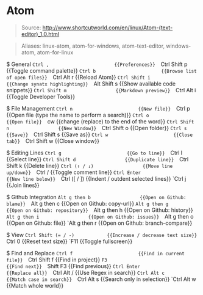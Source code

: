 # Atom

> Source: http://www.shortcutworld.com/en/linux/Atom-(text-editor)_1.0.html

> Aliases: linux-atom, atom-for-windows, atom-text-editor, windows-atom, atom-for-linux

$ General
    `Ctrl ,                        {{Preferences}} 
    `Ctrl Shift p                  {{Toggle command palette}} 
    `Ctrl b                        {{Browse list of open files}} 
    `Ctrl Alt r                    {{Reload Atom}} 
    `Ctrl Shift i                  {{Change synatx highlighting}} 
    `Alt Shift s                   {{Show available code snippets}} 
    `Ctrl Shift m                  {{Markdown preview}} 
    `Ctrl Alt i                    {{Toggle Developer Tools}} 

$ File Management
    `Ctrl n                        {{New file}} 
    `Ctrl p                        {{Open file (type the name to perform a search)}} 
    `Ctrl o                        {{Open file}} 
    `cw                            {{change (replace) to the end of the word}} 
    `Ctrl Shift n                  {{New Window}} 
    `Ctrl Shift o                  {{Open folder}} 
    `Ctrl s                        {{Save}} 
    `Ctrl Shift s                  {{Save as}} 
    `Ctrl w                        {{Close tab}} 
    `Ctrl Shift w                  {{Close window}} 

$ Editing Lines
    `Ctrl g                        {{Go to line}} 
    `Ctrl l                        {{Select line}} 
    `Ctrl Shift d                  {{Duplicate line}} 
    `Ctrl Shift k                  {{Delete line}} 
    `Ctrl (↑ / ↓)                  {{Move line up/down}} 
    `Ctrl /                        {{Toggle comment line}} 
    `Ctrl Enter                    {{New line below}} 
    `Ctrl ([ / ])                  {{Indent / outdent selected lines}} 
    `Ctrl j                        {{Join lines}} 

$ Github Integration
    `Alt g then b                  {{Open on Github: blame}} 
    `Alt g then c                  {{Open on Github: copy-url}} 
    `Alt g then g                  {{Open on Github: repository}} 
    `Alt g then h                  {{Open on Github: history}} 
    `Alt g then i                  {{Open on Github: issues}} 
    `Alt g then o                  {{Open on Github: file}} 
    `Alt g then r                  {{Open on Github: branch-compare}} 

$ View
    `Ctrl Shift (= / -)            {{Increase / decrease text size}} 
    `Ctrl 0                        {{Reset text size}} 
    `F11                           {{Toggle fullscreen}} 

$ Find and Replace
    `Ctrl f                        {{Find in current file}} 
    `Ctrl Shift f                  {{Find in project}} 
    `F3                            {{Find next}} 
    `Shift F3                      {{Find previous}} 
    `Ctrl Enter                    {{Replace all}} 
    `Ctrl Alt /                    {{Use Regex in search}} 
    `Ctrl Alt c                    {{Match case in search}} 
    `Ctrl Alt s                    {{Search only in selection}} 
    `Ctrl Alt w                    {{Match whole world}} 


